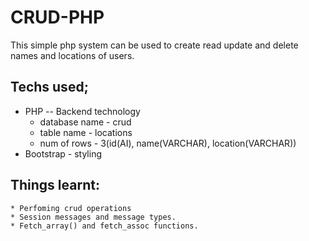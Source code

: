 # CRUD-PHP

This simple php system can be used to create read update and delete names and locations of users.

## Techs used;
  * PHP -- Backend technology
      * database name - crud
      * table name - locations
      * num of rows - 3(id(AI), name(VARCHAR), location(VARCHAR))
  * Bootstrap - styling
  
  ## Things learnt:
    * Perfoming crud operations
    * Session messages and message types.
    * Fetch_array() and fetch_assoc functions.
